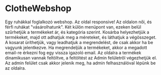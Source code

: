 # ClotheWebshop
Egy ruhákkal foglalkozó webshop.
Az oldal responsive!
				Az oldalon női, és férfi ruhákat "vásárolhatunk".
			  Két külön menüpont van, ezeken belül szűrhetjük a termékeket ár, és kategória szerint.
				Kosárba helyezhetjük a termékeket, majd ott adhatjuk meg a méreteket, és láthatjuk a végösszeget.
				A kosarat üríthetjük, vagy leadhatjuk a megrendelést, de csak akkor ha be vagyunk jelentkezve.
				Ha megrendeljük a termékeket, akkor a megadott email-re érkezni fog egy vissza igazoló email.
				Az oldalra a termékek dinamikusan vannak feltöltve, a feltöltést az Admin felületről végezhetjük el.
				Az admin felület csak akkor jelenik meg, ha admin felhasználóval lépünk be az oldalra.
